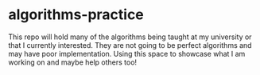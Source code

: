 # algorithms-practice
This repo will hold many of the algorithms being taught at my university or that I currently interested. They are not going to be perfect algorithms and may have poor implementation. Using this space to showcase what I am working on and maybe help others too!

